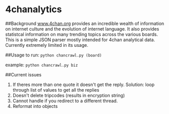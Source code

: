 4chanalytics 
==========
##Background 
www.4chan.org provides an incredible wealth of information on internet culture and the evolution of internet language. It also provides statistcal information on many trending topics across the various boards.
This is a simple JSON parser mostly intended for 4chan analytical data.
Currently extremely limited in its usage.

##Usage 
to run:
```python chancrawl.py (board)```

example:
```python chancrawl.py biz```

##Current issues
1) If theres more than one quote it doesn't get the reply. 
Solution: loop through list of </a> values to get all the replies
2) Doesn't delete tripcodes (results in encryption string)
3) Cannot handle if you redirect to a different thread.
4) Reformat into objects
